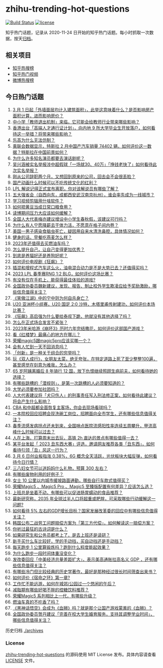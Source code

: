 # zhihu-trending-hot-questions

[![Build Status](https://github.com/justjavac/zhihu-trending-hot-questions/workflows/ci/badge.svg?branch=master)](https://github.com/justjavac/zhihu-trending-hot-questions/actions)
[![license](https://img.shields.io/github/license/justjavac/zhihu-trending-hot-questions)](https://github.com/justjavac/zhihu-trending-hot-questions/blob/master/LICENSE)

知乎热门话题，记录从 2020-11-24
日开始的知乎热门话题。每小时抓取一次数据，按天[归档](./archives)。

## 相关项目

- [知乎热搜榜](https://github.com/justjavac/zhihu-trending-top-search)
- [知乎热门视频](https://github.com/justjavac/zhihu-trending-hot-video)
- [微博热搜榜](https://github.com/justjavac/weibo-trending-hot-search)

## 今日热门话题

<!-- BEGIN -->
<!-- 最后更新时间 Tue Mar 07 2023 04:18:40 GMT+0800 (China Standard Time) -->

1. [3 月 1 日起「外墙面层均计入建筑面积」，此举这意味着什么？是否影响房产面积计算，进而影响房价？](https://www.zhihu.com/question/587580594)
1. [中小学「教师退出机制」来临，它可能会给教师行业带来哪些影响？](https://www.zhihu.com/question/587883968)
1. [香港出台「高端人才通行证计划」，向内地 9 所大学毕业生开放落户，如何看待这一举措？将带来哪些影响？](https://www.zhihu.com/question/587865322)
1. [乐高为什么无法仿制？](https://www.zhihu.com/question/35558370)
1. [乘联会数据显示，特斯拉 2 月中国产汽车销量 74402 辆，如何评价这一数据？特斯拉在中国前景如何？](https://www.zhihu.com/question/587344317)
1. [为什么许多知名演员都要去演话剧呢？](https://www.zhihu.com/question/306573807)
1. [吴兴涵被实名举报涉中超假球「一场就30、40万」「挣钱老快了」如何看待此次实名举报？](https://www.zhihu.com/question/587731916)
1. [刚从公司辞职两个月，又想回到原来的公司，回去会不会很丢脸？](https://www.zhihu.com/question/585892133)
1. [国产动画什么时候可以不吃传统文化的红利？](https://www.zhihu.com/question/579617873)
1. [LPL 解说记得正式宣布离职，你对该解说员有哪些了解？](https://www.zhihu.com/question/587823090)
1. [五大强省会（自西向东，成都西安武汉南京杭州），谁会率先成为一线城市？](https://www.zhihu.com/question/587679385)
1. [学习视频剪辑用什啥软件？](https://www.zhihu.com/question/572466291)
1. [如何把黄豆当成日常口粮食用？](https://www.zhihu.com/question/24625495)
1. [读博期间压力大应该如何缓解？](https://www.zhihu.com/question/577432941)
1. [全国人大代表梅亦建议增设中小学生春秋假，该建议可行吗？](https://www.zhihu.com/question/587877857)
1. [为什么有人宁愿降薪去干体力活，不愿意在格子间内卷？](https://www.zhihu.com/question/586742537)
1. [美国一男子感染食脑虫死亡，疑因用自来水清洗鼻腔，具体情况如何？](https://www.zhihu.com/question/587483178)
1. [健身的话，早餐吃燕麦怎么样？](https://www.zhihu.com/question/347991282)
1. [2023年还值得去买燃油车吗？](https://www.zhihu.com/question/566605198)
1. [怎么提升自己，让自己变得更加优秀？](https://www.zhihu.com/question/509626908)
1. [到底是养猫好还是养狗好呢？](https://www.zhihu.com/question/587301434)
1. [如何评价电视剧《狂飙》？](https://www.zhihu.com/question/578521290)
1. [插混和增程式汽车这么火，油电混合动力是不是大势已去？还值得买吗？](https://www.zhihu.com/question/586999681)
1. [2023 LPL 春季赛RNG 1:2 BLG，如何评价这场比赛？](https://www.zhihu.com/question/587920246)
1. [有没有仅在手机上，能获得最佳体验的游戏?](https://www.zhihu.com/question/580821742)
1. [全国政协委员魏新建议，发现、报告、制止校外学生欺凌应给予奖励激励，哪些信息值得关注？](https://www.zhihu.com/question/587882090)
1. [《笑傲江湖》中的宁中则为何自杀身亡？](https://www.zhihu.com/question/497039437)
1. [U20 亚洲杯小组赛，U20 国足 2:0 沙特，木塔里甫传射建功，如何评价本场比赛？](https://www.zhihu.com/question/587897032)
1. [《狂飙》高启强为什么要给泰叔下跪，他就没有其他选择了吗？](https://www.zhihu.com/question/587687686)
1. [怎么在正式场合发言不紧张？](https://www.zhihu.com/question/342322549)
1. [2023年米哈游《崩坏3》历时六年完结撒花，如何评价这部国产游戏？](https://www.zhihu.com/question/587428441)
1. [看《红楼梦》最痛心的地方在哪儿？](https://www.zhihu.com/question/64139352)
1. [荣耀magic5跟magic5pro应该买哪一个？](https://www.zhihu.com/question/586883335)
1. [会有人忙到一天不回消息吗？](https://www.zhihu.com/question/587721983)
1. [「创新」是一种关于组合的穷举吗？](https://www.zhihu.com/question/586900112)
1. [玩《双人成行》，女朋友太菜，绝无夸张，在特定道路上死了至少整整100遍，甚至感觉在刻意为难我，怎么办？](https://www.zhihu.com/question/452785716)
1. [65 岁阿姨离婚后 8 年骑行 12 国，放下仇恨继续照顾生病前夫，如何看待她的选择？](https://www.zhihu.com/question/587336946)
1. [有哪些跳槽的「潜规则」，是第一次跳槽的人必须要知道的？](https://www.zhihu.com/question/586878180)
1. [大学必须要参加社团吗？](https://www.zhihu.com/question/585466824)
1. [人大代表建议将「犬只伤人」的刑事责任写入刑法修正案，如何看待此建议？将会产生什么影响？](https://www.zhihu.com/question/587862054)
1. [CBA 和中超都全面恢复主客场，你会去现场看球吗？](https://www.zhihu.com/question/587292907)
1. [一本院校回应招聘会现洗碗工岗位，招聘面向全市学生，还有哪些信息值得关注？](https://www.zhihu.com/question/587821533)
1. [春季流感发病拐点还未到来，全国哨点医院流感阳性率连续五周攀升，甲流高峰什么时候可以过去？](https://www.zhihu.com/question/587821171)
1. [人在上海，打算周末出去玩，高铁 2h 直达的景点有哪些值得一去？](https://www.zhihu.com/question/582817632)
1. [某平台发起「 2023 丑东西大赛」评选，邀请网友推荐各类「丑东西」，如何看待引领「丑」风这一行为？](https://www.zhihu.com/question/587126096)
1. [3 月 6 日创业板指涨 0.38%，6G 概念全天活跃，光伏板块大幅反弹，如何看待今日行情？](https://www.zhihu.com/question/587831648)
1. [三八妇女节可以送妈妈什么礼物，预算 300 左右？](https://www.zhihu.com/question/518668635)
1. [有哪些废物利用的好例子？](https://www.zhihu.com/question/20898274)
1. [女士 10 公里以内城市缓坡路面通勤，哪些自行车款式值得买？](https://www.zhihu.com/question/586824553)
1. [荣耀Magic5 、Magic5 Pro 、Magic5 至臻版配置有何差异？应该怎么选？](https://www.zhihu.com/question/587901049)
1. [上班总是坐着不动，有哪些可以促进肠胃蠕动的食品推荐？](https://www.zhihu.com/question/585692118)
1. [最新研究称，2035 年全球过半人口将超重或肥胖，可采取哪些行动缓解这一问题?](https://www.zhihu.com/question/587819933)
1. [如何看待 5% 左右的GDP增长目标？国家发展改革委的回应中有哪些信息值得关注？](https://www.zhihu.com/question/587831088)
1. [韩国公布二战劳工问题赔偿方案为「第三方代偿」，如何解读这一赔偿方案？](https://www.zhihu.com/question/587816997)
1. [你听过最狂的古诗词是什么？](https://www.zhihu.com/question/587887330)
1. [如果研究生和公务员都考上了，是去上班还是读研？](https://www.zhihu.com/question/587186525)
1. [新手买什么车比较好，学的手动挡，买自动挡还是手动挡？](https://www.zhihu.com/question/586929047)
1. [每天跑步 1 公里算锻炼吗？跑到什么程度能起效果？](https://www.zhihu.com/question/586615956)
1. [为什么跑步一段时间体重没变化？](https://www.zhihu.com/question/587072518)
1. [发改委回应「中美经济总量差距扩大」，表示美高通胀拉高名义 GDP ，还有哪些信息值得关注？](https://www.zhihu.com/question/587830535)
1. [有哪些冷门但比较经典的历史学著作，最好是那种经过很长时间筛查出来书？](https://www.zhihu.com/question/512110294)
1. [如何评价《宿命之环》第一章?](https://www.zhihu.com/question/587497302)
1. [工作忙不能远游，如何在城郊/公园过一个悠闲的午后？](https://www.zhihu.com/question/586924616)
1. [减脂期有哪些好喝不胖的控糖饮料推荐？](https://www.zhihu.com/question/585692221)
1. [荣耀Magic5 系列相比上一代，有哪些升级？](https://www.zhihu.com/question/587917876)
1. [燃油车真的不吃香了吗？](https://www.zhihu.com/question/540151234)
1. [《黑神话悟空》会成为《血狮》吗？就是那个让国产游戏蒙羞的《血狮》？](https://www.zhihu.com/question/587584367)
1. [全国政协委员贺丹建议「完善在校大学生婚育服务，支持其调整学业时间」，哪些信息值得关注？](https://www.zhihu.com/question/587703283)

<!-- END -->

历史归档 [./archives](./archives)

### License

[zhihu-trending-hot-questions](https://github.com/justjavac/zhihu-trending-hot-questions)
的源码使用 MIT License 发布。具体内容请查看 [LICENSE](./LICENSE) 文件。
